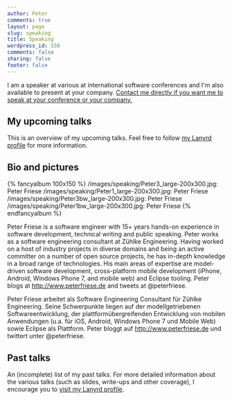 ```yaml
---
author: Peter
comments: true
layout: page
slug: speaking
title: Speaking
wordpress_id: 558
comments: false
sharing: false
footer: false
---
```


I am a speaker at various at international software conferences and I'm also available to present at your company. [Contact me directly if you want me to speak at your conference or your company.](mailto:peter@peterfriese.de)


## My upcoming talks

This is an overview of my upcoming talks. Feel free to follow [my Lanyrd profile](http://lanyrd.com/profile/peterfriese/) for more information.

<div class="speaking-box">
<div class="lanyrd-target-splat"><a class="lanyrd-splat lanyrd-template-detailed lanyrd-headingstart-h2 lanyrd-type-speaking lanyrd-context-future lanyrd-number-7" rel="me" href="http://lanyrd.com/people/peterfriese/"></a></div>
</div>

## Bio and pictures

{% fancyalbum 100x150 %}
/images/speaking/Peter3_large-200x300.jpg: Peter Friese
/images/speaking/Peter1_large-200x300.jpg: Peter Friese
/images/speaking/Peter3bw_large-200x300.jpg: Peter Friese
/images/speaking/Peter1bw_large-200x300.jpg: Peter Friese
{% endfancyalbum %}

Peter Friese is a software engineer with 15+ years hands-on experience in software development, technical writing and public speaking. Peter works as a software engineering consultant at Zühlke Engineering. Having worked on a host of industry projects in diverse domains and being an active committer on a number of open source projects, he has in-depth knowledge in a broad range of technologies. His main areas of expertise are model-driven software development, cross-platform mobile development (iPhone, Android, Windows Phone 7, and mobile web) and Eclipse tooling. Peter blogs at http://www.peterfriese.de and tweets at @peterfriese.

Peter Friese arbeitet als Software Engineering Consultant für Zühlke Engineering. Seine Schwerpunkte liegen auf der modellgetriebenen Softwareentwicklung, der plattformübergreifenden Entwicklung von mobilen Anwendungen (u.a. für iOS, Android, Windows Phone 7 und Mobile Web) sowie Eclipse als Plattform. Peter bloggt auf http://www.peterfriese.de und twittert unter @peterfriese.


## Past talks


An (incomplete) list of my past talks. For more detailed information about the various talks (such as slides, write-ups and other coverage), I encourage you to [visit my Lanyrd profile](http://lanyrd.com/profile/peterfriese/).

<div class="speaking-box">
<div class="lanyrd-target-splat"><a class="lanyrd-splat lanyrd-template-detailed lanyrd-headingstart-h2 lanyrd-type-speaking lanyrd-context-past lanyrd-number-30" rel="me" href="http://lanyrd.com/people/peterfriese/"></a></div>
</div>